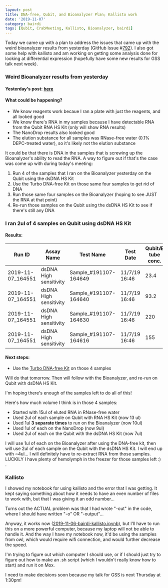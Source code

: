 ```yaml
---
layout: post
title: DNA-free, Qubit, and Bioanalyzer Plan; Kallisto work
date: '2019-11-07'
category: bairdi
tags: [Qubit, CrabMeeting, Kallisto, Bioanalyzer, bairdi]
---
```

Today we came up with a plan to address the issues that came up with the weird bioanalyzer results from yesterday (GitHub Issue #[792](https://github.com/RobertsLab/resources/issues/792)). I also got some help with kallisto and am working on getting some analysis done for looking at differential expression (hopefully have some new results for GSS talk next week). 

### Weird Bioanalyzer results from yesterday
#### Yesterday's post: [here](https://grace-ac.github.io/bairdi-nanodrop-bioanalyzer-kallisto/)

#### What could be happening?   
- We know reagents work becaue I ran a plate with just the reagents, and all looked good
- We know there's RNA in my samples because I have detectable RNA from the Qubit RNA HS Kit (only will show RNA results)
- The NanoDrop results also looked good
- The elution substance for all samples was RNase-free water (0.1% DEPC-treated water), so it's likely not the elution substance

It could be that there is DNA in the samples that is screwing up the Bioanalyzer's ability to read the RNA. A way to figure out if that's the case was come up with during today's meeting:    
1. Run 4 of the samples that I ran on the Bioanalyzer yesterday on the Qubit using the dsDNA HS Kit 
2. Use the Turbo DNA-free Kit on those same four samples to get rid of DNA
3. Run those same four samples on the Bioanalyzer (hoping to see JUST the RNA at that point)
4. Re-run those samples on the Qubit using the dsDNA HS Kit to see if there's still any DNA

### I ran 2ul of 4 samples on Qubit using dsDNA HS Kit
#### Results:    

| Run ID            | Assay Name             | Test Name             | Test Date     | QubitÆ tube conc. | Units | Original sample conc. | Units | Sample Volume (µL) | Dilution Factor | tube_number |
|-------------------|------------------------|-----------------------|---------------|-------------------|-------|-----------------------|-------|--------------------|-----------------|-------------|
| 2019-11-07_164551 | dsDNA High sensitivity | Sample_#191107-164649 | 11/7/19 16:46 | 23.4              | ng/mL | 2.34                  | ng/µL | 2                  | 100             | 53          |
| 2019-11-07_164551 | dsDNA High sensitivity | Sample_#191107-164640 | 11/7/19 16:46 | 93.2              | ng/mL | 9.32                  | ng/µL | 2                  | 100             | 24          |
| 2019-11-07_164551 | dsDNA High sensitivity | Sample_#191107-164630 | 11/7/19 16:46 | 220               | ng/mL | 22                    | ng/µL | 2                  | 100             | 29          |
| 2019-11-07_164551 | dsDNA High sensitivity | Sample_#191107-164616 | 11/7/19 16:46 | 155               | ng/mL | 15.5                  | ng/µL | 2                  | 100             | 10          |

#### Next steps:   
- Use the [Turbo DNA-free Kit](https://assets.thermofisher.com/TFS-Assets/LSG/manuals/1907M_turbodnafree_UG.pdf) on those 4 samples 

Will do that tomorrow. Then will follow with the Bioanalyzer, and re-run on Qubit with dsDNA HS Kit. 

I'm hoping there's enough of the samples left to do all of this! 

Here's how much volume I think is in those 4 samples:   
- Started with 15ul of eluted RNA in RNase-free water
- Used 2ul of each sample on Qubit with RNA HS Kit (now 13 ul)
- Used 1ul **3 separate times** to run on the Bioanalyzer (now 10ul) 
- Used 1ul of each on the NanoDrop (now 9ul) 
- Used 2ul of each on the Qubit with the dsDNA HS Kit (now 7ul) 

I will use 1ul of each on the Bioanalyzer after using the DNA-free kit, then will use 2ul of each sample on the Qubit with the dsDNA HS Kit. I will end up with ~4ul... I will definitely have to re-extract RNA from those samples. LUCKILY I have plenty of hemolymph in the freezer for those samples left :) . 

### Kallisto
I showed my notebook for using kallisto and the error that I was getting. It kept saying something about how it needs to have an even number of files to work with, but that I was giving it an odd number... 

Turns out the ACTUAL problem was that I had wrote "-out" in the code, where I should have written "-o" OR "-output"... 

Anyway, it works now ([2019-11-06-bairdi-kallisto.ipynb](https://github.com/RobertsLab/project-crab/blob/master/notebooks/2019-11-06-bairdi-kallisto.ipynb)), but I'll have to run this on a more powerful computer, because my laptop will not be able to handle it. And the way I have my notebook now, it'd be using the samples from owl, which would require wifi connection, and would further decrease the speed. 

I'm trying to figure out which computer I should use, or if I should just try to figure out how to make an .sh script (which I wouldn't really know how to start) and run it on Mox. 

I need to make decisions soon because my talk for GSS is next Thursday at 1:30pm! 


